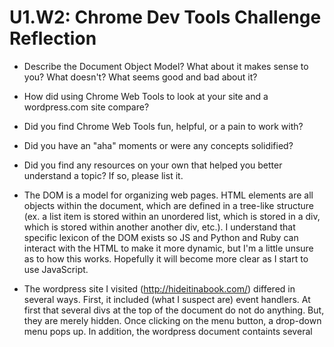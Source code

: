 # U1.W2: Chrome Dev Tools Challenge Reflection

* Describe the Document Object Model? What about it makes sense to you? What doesn't? What seems good and bad about it?
* How did using Chrome Web Tools to look at your site and a wordpress.com site compare?
* Did you find Chrome Web Tools fun, helpful, or a pain to work with?
* Did you have an "aha" moments or were any concepts solidified?
* Did you find any resources on your own that helped you better understand a topic? If so, please list it.



* The DOM is a model for organizing web pages. HTML elements are all objects within the document, which are defined in a tree-like structure (ex. a list item is stored within an unordered list, which is stored in a div, which is stored within another another div, etc.). I understand that specific lexicon of the DOM exists so JS and Python and Ruby can interact with the HTML to make it more dynamic, but I'm a little unsure as to how this works. Hopefully it will become more clear as I start to use JavaScript.

* The wordpress site I visited (http://hideitinabook.com/) differed in several ways. First, it included (what I suspect are) event handlers. At first that several divs at the top of the document do not do anything. But, they are merely hidden. Once clicking on the menu button, a drop-down menu pops up. In addition, the wordpress document containts several <script> tags. 

* Dev tools is pretty useful. I still need to figure out what lal the bells and whistles do, but it's core functionality makes it pretty easy to pick apart existing web pages.

* No explicit 'aha' moments, but I think it's starting to come together in terms fo understanding how all the JavaScript/HTML/CSS pieces fit  with each other. 

* As usual, google, wikipedia, and atack overflow helped fill in some blanks.
